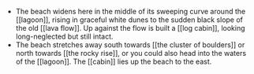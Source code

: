 - The beach widens here in the middle of its sweeping curve around the [[lagoon]], rising in graceful white dunes to the sudden black slope of the old [[lava flow]]. Up against the flow is built a [[log cabin]], looking long-neglected but still intact.
- The beach stretches away south towards [[the cluster of boulders]] or north towards [[the rocky rise]], or you could also head into the waters of the [[lagoon]]. The [[cabin]] lies up the beach to the east.